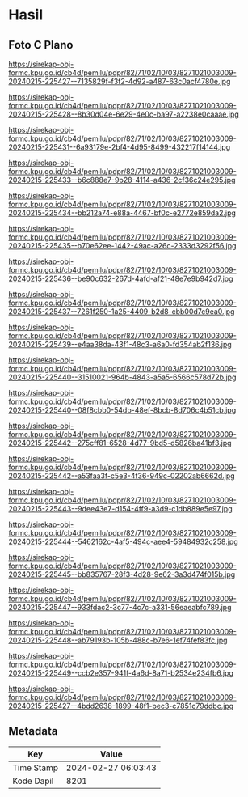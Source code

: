 # Hasil

## Foto C Plano

https://sirekap-obj-formc.kpu.go.id/cb4d/pemilu/pdpr/82/71/02/10/03/8271021003009-20240215-225427--7135829f-f3f2-4d92-a487-63c0acf4780e.jpg

https://sirekap-obj-formc.kpu.go.id/cb4d/pemilu/pdpr/82/71/02/10/03/8271021003009-20240215-225428--8b30d04e-6e29-4e0c-ba97-a2238e0caaae.jpg

https://sirekap-obj-formc.kpu.go.id/cb4d/pemilu/pdpr/82/71/02/10/03/8271021003009-20240215-225431--6a93179e-2bf4-4d95-8499-432217f14144.jpg

https://sirekap-obj-formc.kpu.go.id/cb4d/pemilu/pdpr/82/71/02/10/03/8271021003009-20240215-225433--b6c888e7-9b28-4114-a436-2cf36c24e295.jpg

https://sirekap-obj-formc.kpu.go.id/cb4d/pemilu/pdpr/82/71/02/10/03/8271021003009-20240215-225434--bb212a74-e88a-4467-bf0c-e2772e859da2.jpg

https://sirekap-obj-formc.kpu.go.id/cb4d/pemilu/pdpr/82/71/02/10/03/8271021003009-20240215-225435--b70e62ee-1442-49ac-a26c-2333d3292f56.jpg

https://sirekap-obj-formc.kpu.go.id/cb4d/pemilu/pdpr/82/71/02/10/03/8271021003009-20240215-225436--be90c632-267d-4afd-af21-48e7e9b942d7.jpg

https://sirekap-obj-formc.kpu.go.id/cb4d/pemilu/pdpr/82/71/02/10/03/8271021003009-20240215-225437--7261f250-1a25-4409-b2d8-cbb00d7c9ea0.jpg

https://sirekap-obj-formc.kpu.go.id/cb4d/pemilu/pdpr/82/71/02/10/03/8271021003009-20240215-225439--e4aa38da-43f1-48c3-a6a0-fd354ab2f136.jpg

https://sirekap-obj-formc.kpu.go.id/cb4d/pemilu/pdpr/82/71/02/10/03/8271021003009-20240215-225440--31510021-964b-4843-a5a5-6566c578d72b.jpg

https://sirekap-obj-formc.kpu.go.id/cb4d/pemilu/pdpr/82/71/02/10/03/8271021003009-20240215-225440--08f8cbb0-54db-48ef-8bcb-8d706c4b51cb.jpg

https://sirekap-obj-formc.kpu.go.id/cb4d/pemilu/pdpr/82/71/02/10/03/8271021003009-20240215-225442--275cff81-6528-4d77-9bd5-d5826ba41bf3.jpg

https://sirekap-obj-formc.kpu.go.id/cb4d/pemilu/pdpr/82/71/02/10/03/8271021003009-20240215-225442--a53faa3f-c5e3-4f36-949c-02202ab6662d.jpg

https://sirekap-obj-formc.kpu.go.id/cb4d/pemilu/pdpr/82/71/02/10/03/8271021003009-20240215-225443--9dee43e7-d154-4ff9-a3d9-c1db889e5e97.jpg

https://sirekap-obj-formc.kpu.go.id/cb4d/pemilu/pdpr/82/71/02/10/03/8271021003009-20240215-225444--5462162c-4af5-494c-aee4-59484932c258.jpg

https://sirekap-obj-formc.kpu.go.id/cb4d/pemilu/pdpr/82/71/02/10/03/8271021003009-20240215-225445--bb835767-28f3-4d28-9e62-3a3d474f015b.jpg

https://sirekap-obj-formc.kpu.go.id/cb4d/pemilu/pdpr/82/71/02/10/03/8271021003009-20240215-225447--933fdac2-3c77-4c7c-a331-56eaeabfc789.jpg

https://sirekap-obj-formc.kpu.go.id/cb4d/pemilu/pdpr/82/71/02/10/03/8271021003009-20240215-225448--ab79193b-105b-488c-b7e6-1ef74fef83fc.jpg

https://sirekap-obj-formc.kpu.go.id/cb4d/pemilu/pdpr/82/71/02/10/03/8271021003009-20240215-225449--ccb2e357-941f-4a6d-8a71-b2534e234fb6.jpg

https://sirekap-obj-formc.kpu.go.id/cb4d/pemilu/pdpr/82/71/02/10/03/8271021003009-20240215-225427--4bdd2638-1899-48f1-bec3-c7851c79ddbc.jpg


## Metadata

| Key        | Value               |
| ---------- | ------------------- |
| Time Stamp | 2024-02-27 06:03:43 |
| Kode Dapil | 8201                |




